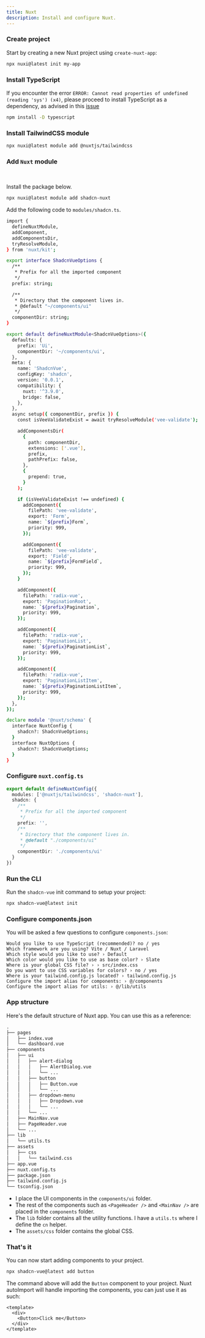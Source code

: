 ```yaml
---
title: Nuxt
description: Install and configure Nuxt.
---
```


<Steps>

### Create project

Start by creating a new Nuxt project using `create-nuxt-app`:

```bash
npx nuxi@latest init my-app
```

### Install TypeScript

If you encounter the error `ERROR: Cannot read properties of undefined (reading 'sys') (x4)`, please proceed to install TypeScript as a dependency, as advised in this [issue](https://github.com/nuxt/nuxt/issues/20936)

```bash
npm install -D typescript
```
### Install TailwindCSS module

```bash
npx nuxi@latest module add @nuxtjs/tailwindcss
```

### Add `Nuxt` module

<br>

<TabsMarkdown>
  <TabMarkdown title="shadcn-nuxt">

  Install the package below.

  ```bash
 npx nuxi@latest module add shadcn-nuxt
  ```

  </TabMarkdown>

  <TabMarkdown title="manual">

  Add the following code to `modules/shadcn.ts`.

```bash
import {
  defineNuxtModule,
  addComponent,
  addComponentsDir,
  tryResolveModule,
} from 'nuxt/kit';

export interface ShadcnVueOptions {
  /**
   * Prefix for all the imported component
   */
  prefix: string;

  /**
   * Directory that the component lives in.
   * @default "~/components/ui"
   */
  componentDir: string;
}

export default defineNuxtModule<ShadcnVueOptions>({
  defaults: {
    prefix: 'Ui',
    componentDir: '~/components/ui',
  },
  meta: {
    name: 'ShadcnVue',
    configKey: 'shadcn',
    version: '0.0.1',
    compatibility: {
      nuxt: '^3.9.0',
      bridge: false,
    },
  },
  async setup({ componentDir, prefix }) {
    const isVeeValidateExist = await tryResolveModule('vee-validate');

    addComponentsDir(
      {
        path: componentDir,
        extensions: ['.vue'],
        prefix,
        pathPrefix: false,
      },
      {
        prepend: true,
      }
    );

    if (isVeeValidateExist !== undefined) {
      addComponent({
        filePath: 'vee-validate',
        export: 'Form',
        name: `${prefix}Form`,
        priority: 999,
      });

      addComponent({
        filePath: 'vee-validate',
        export: 'Field',
        name: `${prefix}FormField`,
        priority: 999,
      });
    }

    addComponent({
      filePath: 'radix-vue',
      export: 'PaginationRoot',
      name: `${prefix}Pagination`,
      priority: 999,
    });

    addComponent({
      filePath: 'radix-vue',
      export: 'PaginationList',
      name: `${prefix}PaginationList`,
      priority: 999,
    });

    addComponent({
      filePath: 'radix-vue',
      export: 'PaginationListItem',
      name: `${prefix}PaginationListItem`,
      priority: 999,
    });
  },
});

declare module '@nuxt/schema' {
  interface NuxtConfig {
    shadcn?: ShadcnVueOptions;
  }
  interface NuxtOptions {
    shadcn?: ShadcnVueOptions;
  }
}
```

  </TabMarkdown>
</TabsMarkdown>

### Configure `nuxt.config.ts`

```ts
export default defineNuxtConfig({
  modules: ['@nuxtjs/tailwindcss', 'shadcn-nuxt'],
  shadcn: {
    /**
     * Prefix for all the imported component
     */
    prefix: '',
    /**
     * Directory that the component lives in.
     * @default "./components/ui"
     */
    componentDir: './components/ui'
  }
})
```

### Run the CLI

Run the `shadcn-vue` init command to setup your project:

```bash
npx shadcn-vue@latest init
```

### Configure components.json

You will be asked a few questions to configure `components.json`:

```txt:line-numbers
Would you like to use TypeScript (recommended)? no / yes
Which framework are you using? Vite / Nuxt / Laravel
Which style would you like to use? › Default
Which color would you like to use as base color? › Slate
Where is your global CSS file? › › src/index.css
Do you want to use CSS variables for colors? › no / yes
Where is your tailwind.config.js located? › tailwind.config.js
Configure the import alias for components: › @/components
Configure the import alias for utils: › @/lib/utils
```

### App structure

Here's the default structure of Nuxt app. You can use this as a reference:

```txt {6-16,20-21}
.
├── pages
│   ├── index.vue
│   └── dashboard.vue
├── components
│   ├── ui
│   │   ├── alert-dialog
│   │   │   ├── AlertDialog.vue
│   │   │   └── ...
│   │   ├── button
│   │   │   ├── Button.vue
│   │   │   └── ...
│   │   ├── dropdown-menu
│   │   │   ├── Dropdown.vue
│   │   │   └── ...
│   │   └── ...
│   ├── MainNav.vue
│   ├── PageHeader.vue
│   └── ...
├── lib
│   └── utils.ts
├── assets
│   ├── css
│   │   └── tailwind.css
├── app.vue
├── nuxt.config.ts
├── package.json
├── tailwind.config.js
└── tsconfig.json
```

- I place the UI components in the `components/ui` folder.
- The rest of the components such as `<PageHeader />` and `<MainNav />` are placed in the `components` folder.
- The `lib` folder contains all the utility functions. I have a `utils.ts` where I define the `cn` helper.
- The `assets/css` folder contains the global CSS.

### That's it

You can now start adding components to your project.

```bash
npx shadcn-vue@latest add button
```

The command above will add the `Button` component to your project. Nuxt autoImport will handle importing the components, you can just use it as such:

```vue {3}
<template>
  <div>
    <Button>Click me</Button>
  </div>
</template>
```

</Steps>

